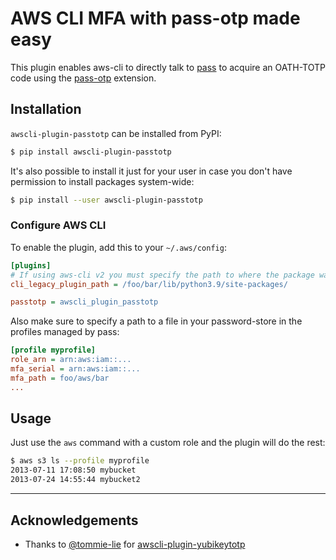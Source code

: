 # AWS CLI MFA with pass-otp made easy

This plugin enables aws-cli to directly talk to [pass](https://www.passwordstore.org/)
to acquire an OATH-TOTP code using the [pass-otp](https://github.com/tadfisher/pass-otp) extension.

## Installation

`awscli-plugin-passtotp` can be installed from PyPI:
```sh
$ pip install awscli-plugin-passtotp
```

It's also possible to install it just for your user in case you don't have
permission to install packages system-wide:
```sh
$ pip install --user awscli-plugin-passtotp
```

### Configure AWS CLI

To enable the plugin, add this to your `~/.aws/config`:
```ini
[plugins]
# If using aws-cli v2 you must specify the path to where the package was installed.
cli_legacy_plugin_path = /foo/bar/lib/python3.9/site-packages/

passtotp = awscli_plugin_passtotp
```

Also make sure to specify a path to a file in your password-store in the profiles managed by pass:
```ini
[profile myprofile]
role_arn = arn:aws:iam::...
mfa_serial = arn:aws:iam::...
mfa_path = foo/aws/bar
...
```

## Usage

Just use the `aws` command with a custom role and the plugin will do the rest:

```sh
$ aws s3 ls --profile myprofile
2013-07-11 17:08:50 mybucket
2013-07-24 14:55:44 mybucket2
```

---

## Acknowledgements
* Thanks to [@tommie-lie](https://github.com/tommie-lie) for [awscli-plugin-yubikeytotp](https://github.com/tommie-lie/awscli-plugin-yubikeytotp)
